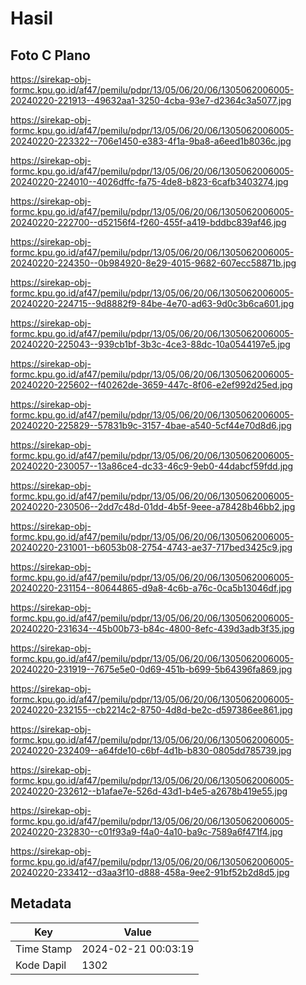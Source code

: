 # Hasil

## Foto C Plano

https://sirekap-obj-formc.kpu.go.id/af47/pemilu/pdpr/13/05/06/20/06/1305062006005-20240220-221913--49632aa1-3250-4cba-93e7-d2364c3a5077.jpg

https://sirekap-obj-formc.kpu.go.id/af47/pemilu/pdpr/13/05/06/20/06/1305062006005-20240220-223322--706e1450-e383-4f1a-9ba8-a6eed1b8036c.jpg

https://sirekap-obj-formc.kpu.go.id/af47/pemilu/pdpr/13/05/06/20/06/1305062006005-20240220-224010--4026dffc-fa75-4de8-b823-6cafb3403274.jpg

https://sirekap-obj-formc.kpu.go.id/af47/pemilu/pdpr/13/05/06/20/06/1305062006005-20240220-222700--d52156f4-f260-455f-a419-bddbc839af46.jpg

https://sirekap-obj-formc.kpu.go.id/af47/pemilu/pdpr/13/05/06/20/06/1305062006005-20240220-224350--0b984920-8e29-4015-9682-607ecc58871b.jpg

https://sirekap-obj-formc.kpu.go.id/af47/pemilu/pdpr/13/05/06/20/06/1305062006005-20240220-224715--9d8882f9-84be-4e70-ad63-9d0c3b6ca601.jpg

https://sirekap-obj-formc.kpu.go.id/af47/pemilu/pdpr/13/05/06/20/06/1305062006005-20240220-225043--939cb1bf-3b3c-4ce3-88dc-10a0544197e5.jpg

https://sirekap-obj-formc.kpu.go.id/af47/pemilu/pdpr/13/05/06/20/06/1305062006005-20240220-225602--f40262de-3659-447c-8f06-e2ef992d25ed.jpg

https://sirekap-obj-formc.kpu.go.id/af47/pemilu/pdpr/13/05/06/20/06/1305062006005-20240220-225829--57831b9c-3157-4bae-a540-5cf44e70d8d6.jpg

https://sirekap-obj-formc.kpu.go.id/af47/pemilu/pdpr/13/05/06/20/06/1305062006005-20240220-230057--13a86ce4-dc33-46c9-9eb0-44dabcf59fdd.jpg

https://sirekap-obj-formc.kpu.go.id/af47/pemilu/pdpr/13/05/06/20/06/1305062006005-20240220-230506--2dd7c48d-01dd-4b5f-9eee-a78428b46bb2.jpg

https://sirekap-obj-formc.kpu.go.id/af47/pemilu/pdpr/13/05/06/20/06/1305062006005-20240220-231001--b6053b08-2754-4743-ae37-717bed3425c9.jpg

https://sirekap-obj-formc.kpu.go.id/af47/pemilu/pdpr/13/05/06/20/06/1305062006005-20240220-231154--80644865-d9a8-4c6b-a76c-0ca5b13046df.jpg

https://sirekap-obj-formc.kpu.go.id/af47/pemilu/pdpr/13/05/06/20/06/1305062006005-20240220-231634--45b00b73-b84c-4800-8efc-439d3adb3f35.jpg

https://sirekap-obj-formc.kpu.go.id/af47/pemilu/pdpr/13/05/06/20/06/1305062006005-20240220-231919--7675e5e0-0d69-451b-b699-5b64396fa869.jpg

https://sirekap-obj-formc.kpu.go.id/af47/pemilu/pdpr/13/05/06/20/06/1305062006005-20240220-232155--cb2214c2-8750-4d8d-be2c-d597386ee861.jpg

https://sirekap-obj-formc.kpu.go.id/af47/pemilu/pdpr/13/05/06/20/06/1305062006005-20240220-232409--a64fde10-c6bf-4d1b-b830-0805dd785739.jpg

https://sirekap-obj-formc.kpu.go.id/af47/pemilu/pdpr/13/05/06/20/06/1305062006005-20240220-232612--b1afae7e-526d-43d1-b4e5-a2678b419e55.jpg

https://sirekap-obj-formc.kpu.go.id/af47/pemilu/pdpr/13/05/06/20/06/1305062006005-20240220-232830--c01f93a9-f4a0-4a10-ba9c-7589a6f471f4.jpg

https://sirekap-obj-formc.kpu.go.id/af47/pemilu/pdpr/13/05/06/20/06/1305062006005-20240220-233412--d3aa3f10-d888-458a-9ee2-91bf52b2d8d5.jpg


## Metadata

| Key        | Value               |
| ---------- | ------------------- |
| Time Stamp | 2024-02-21 00:03:19 |
| Kode Dapil | 1302                |



